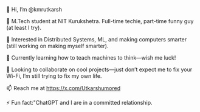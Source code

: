 👋 Hi, I’m @kmrutkarsh

🚀 M.Tech student at NIT Kurukshetra. Full-time techie, part-time funny guy (at least I try).

👀 Interested in Distributed Systems, ML, and making computers smarter (still working on making myself smarter).

🌱 Currently learning how to teach machines to think—wish me luck!

💞️ Looking to collaborate on cool projects—just don’t expect me to fix your Wi-Fi, I’m still trying to fix my own life.

📫 Reach me at https://x.com/Utkarshumored

⚡ Fun fact:"ChatGPT and I are in a committed relationship.
<!---
kmrutkarsh/kmrutkarsh is a ✨ special ✨ repository because its `README.md` (this file) appears on your GitHub profile.
You can click the Preview link to take a look at your changes.
--->
